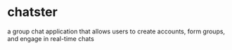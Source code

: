 # chatster
a group chat application that allows users to create accounts, form groups, and engage in real-time chats
